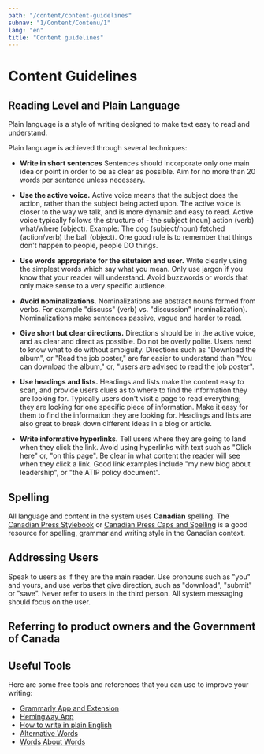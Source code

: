 ```yaml
---
path: "/content/content-guidelines"
subnav: "1/Content/Contenu/1"
lang: "en"
title: "Content guidelines"
---
```


# Content Guidelines

## Reading Level and Plain Language

Plain language is a style of writing designed to make text easy to read and understand.

Plain language is achieved through several techniques:

* **Write in short sentences** Sentences should incorporate only one main idea or point in order to be as clear as possible. Aim for no more than 20 words per sentence unless necessary.

* **Use the active voice.** Active voice means that the subject does the action, rather than the subject being acted upon. The active voice is closer to the way we talk, and is more dynamic and easy to read. Active voice typically follows the structure of - the subject (noun) action (verb) what/where (object). Example: The dog (subject/noun) fetched (action/verb) the ball (object). One good rule is to remember that things don't happen to people, people DO things.

* **Use words appropriate for the situtaion and user.** Write clearly using the simplest words which say what you mean. Only use jargon if you know that your reader will understand. Avoid buzzwords or words that only make sense to a very specific audience.

* **Avoid nominalizations.** Nominalizations are abstract nouns formed from verbs. For example "discuss" (verb) vs. "discussion" (nominalization). Nominalizations make sentences passive, vague and harder to read.

* **Give short but clear directions.** Directions should be in the active voice, and as clear and direct as possible. Do not be overly polite. Users need to know what to do without ambiguity. Directions such as "Download the album", or "Read the job poster," are far easier to understand than "You can download the album," or, "users are advised to read the job poster".

* **Use headings and lists.** Headings and lists make the content easy to scan, and provide users clues as to where to find the information they are looking for. Typically users don't visit a page to read everything; they are looking for one specific piece of information. Make it easy for them to find the information they are looking for. Headings and lists are also great to break down different ideas in a blog or article.

* **Write informative hyperlinks.** Tell users where they are going to land when they click the link. Avoid using hyperlinks with text such as "Click here" or, "on this page". Be clear in what content the reader will see when they click a link. Good link examples include "my new blog about leadership", or "the ATIP policy document".

## Spelling
All language and content in the system uses **Canadian** spelling. The [Canadian Press Stylebook](http://www.thecanadianpress.com/writing-guide/stylebook/) or [Canadian Press Caps and Spelling](http://www.thecanadianpress.com/writing-guide/caps-spelling/) is a good resource for spelling, grammar and writing style in the Canadian context.

## Addressing Users

Speak to users as if they are the main reader. Use pronouns such as "you" and yours, and use verbs that give direction, such as "download", "submit" or "save". Never refer to users in the third person. All system messaging should focus on the user.

## Referring to product owners and the Government of Canada

## Useful Tools

Here are some free tools and references that you can use to improve your writing:

* [Grammarly App and Extension](https://app.grammarly.com/)
* [Hemingway App](http://www.hemingwayapp.com/)
* [How to write in plain English](http://plainenglish.co.uk/files/howto.pdf)
* [Alternative Words](http://plainenglish.co.uk/files/alternative.pdf)
* [Words About Words](http://plainenglish.co.uk/files/words_about_words.pdf)
